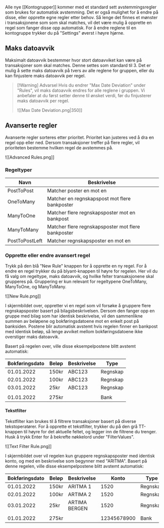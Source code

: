 Alle nye [[Kontogrupper]] kommer med et standard sett avstemmingsregler som brukes for automatisk avstemming. Det er også mulighet for å endre på disse, eller opprette egne regler etter behov. Så lenge det finnes et mønster i transaksjonene som som skal matches, vil det være mulig å opprette en regel som fanger disse opp automatisk. For å endre reglene til en kontogruppe trykker du på "Settings" øverst i høyre hjørne.


## Maks datoavvik
Maksimalt datoavvik bestemmer hvor stort datoavviket kan være på transaksjoner som skal matches. Denne settes som standard til 3. Det er mulig å sette maks datoavvik på tvers av alle reglene for gruppen, eller du kan finjustere maks datoavvik per regel.

> [!Warning] Advarsel
> Hvis du endrer "Max Date Deviation" under "Rules", vil maks datoavvik endres for alle reglene i gruppen. Vi anbefaler at du først setter denne til ønsket verdi, før du finjusterer maks datoavvik per regel.
> 
> ![[Max Date Deviation.png|350]]


## Avanserte regler
Avanserte regler sorteres etter prioritet. Prioritet kan justeres ved å dra en regel opp eller ned. Dersom transaksjoner treffer på flere regler, vil prioriteten bestemme hvilken regel de avstemmes på.

![[Advanced Rules.png]]

### Regeltyper
| Navn           | Beskrivelse                                        |
| -------------- | -------------------------------------------------- |
| PostToPost     | Matcher poster en mot en                           |
| OneToMany      | Matcher en regnskapspost mot flere bankposter      |
| ManyToOne      | Matcher flere regnskapsposter mot en bankpost      |
| ManyToMany     | Matcher flere regnskapsposter mot flere bankposter |
| PostToPostLeft | Matcher regnskapsposter en mot en                  |

### Opprette eller endre avansert regel
Trykk på den blå "New Rule" knappen for å opprette en ny regel. For å endre en regel trykker du på blyant-knappen til høyre for regelen. Her vil du få valg om regeltype, maks datoavvik, og hvilke felter transaksjonene skal grupperes på. Gruppering er kun relevant for regeltypene OneToMany, ManyToOne, og ManyToMany.

![[New Rule.png]]

I skjermbildet over, oppretter vi en regel som vil forsøke å gruppere flere regnskapsposter basert på bilagsbeskrivelsen. Dersom den fanger opp en gruppe med bilag som har identisk beskrivelse, vil den sammenlikne summen av beløpene og bokføringsdatoene mot en enkelt post på banksiden. Postene blir automatisk avstemt hvis regelen finner en bankpost med identisk beløp, så lenge avviket mellom bokføringsdatoene ikke overstiger maks datoavvik.

Basert på regelen over, ville disse eksempelpostene blitt avstemt automatisk:

| Bokføringsdato | Beløp | Beskrivelse | Type     |
| -------------- | ----- | ----------- | -------- |
| 01.01.2022     | 150kr | ABC123      | Regnskap |
| 02.01.2022     | 100kr | ABC123      | Regnskap |
| 03.01.2022     | 25kr  | ABC123      | Regnskap |
|                |       |             |          |
| 01.01.2022     | 275kr |             | Bank     |


#### Tekstfilter
Tekstfilter kan brukes til å filtrere transaksjoner basert på diverse tekstoperatører. For å opprette et tekstfilter, trykker du på den grå TT-knappen til høyre for det aktuelle feltet, og legger inn de filtrene du trenger. Husk å trykk Enter for å bekrefte nøkkelord under "FilterValues".

![[Text Filter Rule.png]]

I skjermbildet over vil regelen kun gruppere regnskapsposter med identisk konto, og med en beskrivelse som begynner med "ARITMA". Basert på denne regelen, ville disse eksempelpostene blitt  avstemt automatisk:

| Bokføringsdato | Beløp | Beskrivelse   | Konto       | Type     |
| -------------- | ----- | ------------- | ----------- | -------- |
| 01.01.2022     | 150kr | ARITMA 1      | 1520        | Regnskap |
| 02.01.2022     | 100kr | ARTIMA 2      | 1520        | Regnskap |
| 03.01.2022     | 25kr  | ARTIMA BERGEN | 1520        | Regnskap |
|                |       |               |             |          |
| 01.01.2022     | 275kr |               | 12345678900 | Bank     |

